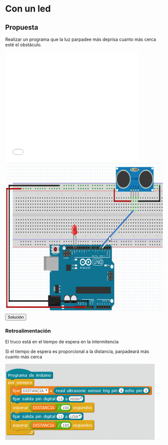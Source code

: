 
# Con un led

## Propuesta

Realizar un programa que la luz parpadee más deprisa cuanto más cerca esté el obstáculo.

<iframe width="425" height="350" src="//www.youtube.com/embed/D0yfR4AZoZY" frameborder="0"></iframe>

<img src="img/ultrasonidos-unled.png" width="654" height="478" />

<script type="text/javascript">var feedback5_93text = "Solución";</script><input type="button" name="toggle-feedback-5_93" value="Solución" class="feedbackbutton" onclick="$exe.toggleFeedback(this,false);return false" />

### Retroalimentación

El truco está en el tiempo de espera en la intermitencia

Si el tiempo de espera es proporcional a la distancia, parpadeará más cuanto más cerca

<img src="img/sensor-parking-led.png" width="478" height="242" />

